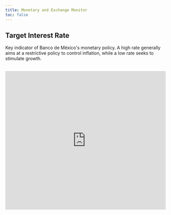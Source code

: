 ```yaml
---
title: Monetary and Exchange Monitor
toc: false
---
```


## Target Interest Rate

Key indicator of Banco de México's monetary policy. A high rate generally aims at a restrictive policy to control inflation, while a low rate seeks to stimulate growth. 

<br>

<iframe title="Tasa de interés de la política monetaria
" aria-label="Interactive line chart" id="datawrapper-chart-jm3u1" src="https://datawrapper.dwcdn.net/jm3u1/20/" scrolling="no" frameborder="0" style="width: 0; min-width: 100% !important; border: none;" height="434" data-external="1"></iframe><script type="text/javascript">!function(){"use strict";window.addEventListener("message",(function(a){if(void 0!==a.data["datawrapper-height"]){var e=document.querySelectorAll("iframe");for(var t in a.data["datawrapper-height"])for(var r=0;r<e.length;r++)if(e[r].contentWindow===a.source){var i=a.data["datawrapper-height"][t]+"px";e[r].style.height=i}}}))}();
</script>

